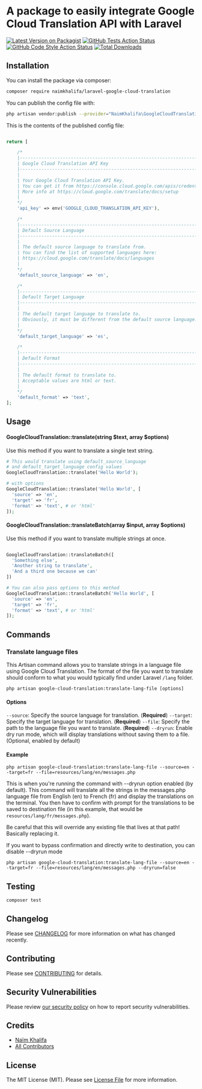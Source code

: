 # A package to easily integrate Google Cloud Translation API with Laravel

[![Latest Version on Packagist](https://img.shields.io/packagist/v/naimkhalifa/laravel-google-cloud-translation.svg?style=flat-square)](https://packagist.org/packages/naimkhalifa/laravel-google-cloud-translation)
[![GitHub Tests Action Status](https://img.shields.io/github/actions/workflow/status/naimkhalifa/laravel-google-cloud-translation/run-tests.yml?branch=main&label=tests&style=flat-square)](https://github.com/naimkhalifa/laravel-google-cloud-translation/actions?query=workflow%3Arun-tests+branch%3Amain)
[![GitHub Code Style Action Status](https://img.shields.io/github/actions/workflow/status/naimkhalifa/laravel-google-cloud-translation/fix-php-code-style-issues.yml?branch=main&label=code%20style&style=flat-square)](https://github.com/naimkhalifa/laravel-google-cloud-translation/actions?query=workflow%3A"Fix+PHP+code+style+issues"+branch%3Amain)
[![Total Downloads](https://img.shields.io/packagist/dt/naimkhalifa/laravel-google-cloud-translation.svg?style=flat-square)](https://packagist.org/packages/naimkhalifa/laravel-google-cloud-translation)



## Installation

You can install the package via composer:

```bash
composer require naimkhalifa/laravel-google-cloud-translation
```

You can publish the config file with:

```bash
php artisan vendor:publish --provider="NaimKhalifa\GoogleCloudTranslation\GoogleCloudTranslationServiceProvider"
```

This is the contents of the published config file:

```php

return [

    /*
    |--------------------------------------------------------------------------
    | Google Cloud Translation API Key
    |--------------------------------------------------------------------------
    |
    | Your Google Cloud Translation API Key.
    | You can get it from https://console.cloud.google.com/apis/credentials
    | More info at https://cloud.google.com/translate/docs/setup
    |
    */
    'api_key' => env('GOOGLE_CLOUD_TRANSLATION_API_KEY'),

    /*
    |--------------------------------------------------------------------------
    | Default Source Language
    |--------------------------------------------------------------------------
    |
    | The default source language to translate from.
    | You can find the list of supported languages here:
    | https://cloud.google.com/translate/docs/languages
    |
    */
    'default_source_language' => 'en',

    /*
    |--------------------------------------------------------------------------
    | Default Target Language
    |--------------------------------------------------------------------------
    |
    | The default target language to translate to.
    | Obviously, it must be different from the default source language.
    |
    */
    'default_target_language' => 'es',

    /*
    |--------------------------------------------------------------------------
    | Default Format
    |--------------------------------------------------------------------------
    |
    | The default format to translate to.
    | Acceptable values are html or text.
    |
    */
    'default_format' => 'text',
];
```

## Usage


#### GoogleCloudTranslation::translate(string \$text, array $options)

Use this method if you want to translate a single text string.

```php
# This would translate using default_source_language 
# and default_target_language config values
GoogleCloudTranslation::translate('Hello World');

# with options
GoogleCloudTranslation::translate('Hello World', [
  'source' => 'en',
  'target' => 'fr',
  'format' => 'text', # or 'html'
]);
```

#### GoogleCloudTranslation::translateBatch(array \$input, array $options)

Use this method if you want to translate multiple strings at once.

```php

GoogleCloudTranslation::translateBatch([
  'Something else',
  'Another string to translate',
  'And a third one because we can'
])

# You can also pass options to this method
GoogleCloudTranslation::translateBatch('Hello World', [
  'source' => 'en',
  'target' => 'fr',
  'format' => 'text', # or 'html'
]);
```

## Commands

### Translate language files

This Artisan command allows you to translate strings in a language file using Google Cloud Translation.
The format of the file you want to translate should conform to what you would typically find under Laravel `/lang` folder.

```
php artisan google-cloud-translation:translate-lang-file [options]
```

#### Options

`--source`: Specify the source language for translation. (**Required**)
`--target`: Specify the target language for translation. (**Required**)
`--file`: Specify the path to the language file you want to translate. (**Required**)
`--dryrun`: Enable dry run mode, which will display translations without saving them to a file. (Optional, enabled by default)

#### Example

```
php artisan google-cloud-translation:translate-lang-file --source=en --target=fr --file=resources/lang/en/messages.php
```

This is when you're running the command with --dryrun option enabled (by default).
This command will translate all the strings in the messages.php language file from English (en) to French (fr) and display the translations on the terminal. 
You then have to confirm with prompt for the translations to be saved to destination file (in this example, that would be `resources/lang/fr/messages.php`).

Be careful that this will override any existing file that lives at that path! Basically replacing it.

If you want to bypass confirmation and directly write to destination, you can disable --dryrun mode
```
php artisan google-cloud-translation:translate-lang-file --source=en --target=fr --file=resources/lang/en/messages.php --dryrun=false
```

## Testing

```bash
composer test
```

## Changelog

Please see [CHANGELOG](CHANGELOG.md) for more information on what has changed recently.

## Contributing

Please see [CONTRIBUTING](CONTRIBUTING.md) for details.

## Security Vulnerabilities

Please review [our security policy](../../security/policy) on how to report security vulnerabilities.

## Credits

- [Naïm Khalifa](https://github.com/naimkhalifa)
- [All Contributors](../../contributors)

## License

The MIT License (MIT). Please see [License File](LICENSE.md) for more information.
